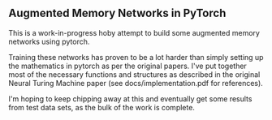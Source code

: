 ## Augmented Memory Networks in PyTorch

This is a work-in-progress hoby attempt to build some augmented memory networks using pytorch.

Training these networks has proven to be a lot harder than simply setting up the mathematics in pytorch as per the original papers. I've put together most of the necessary functions and structures as described in the original Neural Turing Machine paper (see docs/implementation.pdf for references).

I'm hoping to keep chipping away at this and eventually get some results from test data sets, as the bulk of the work is complete.

